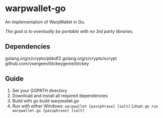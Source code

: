 # warpwallet-go
An implementation of WarpWallet in Go.

*The goal is to eventually be portable with no 3rd party libraries.*

## Dependencies
golang.org/x/crypto/pbkdf2
golang.org/x/crypto/scrypt
github.com/vsergeev/btckeygenie/btckey

## Guide
1) Set your GOPATH directory
2) Download and install all required dependencies
3) Build with go build warpwallet.go
4) Run with either
Windows: `warpwallet [passphrase] [salt]` 
Linux: `go run warpwallet.go [passphrase] [salt]` 
